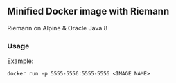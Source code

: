 ## Minified Docker image with Riemann

Riemann on Alpine & Oracle Java 8

### Usage

Example: 

 	docker run -p 5555-5556:5555-5556 <IMAGE NAME>   